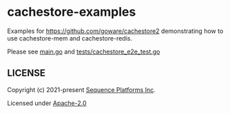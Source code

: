 cachestore-examples
===================

Examples for https://github.com/goware/cachestore2 demonstrating
how to use cachestore-mem and cachestore-redis.

Please see [main.go](./main.go) and [tests/cachestore_e2e_test.go](./tests/cachestore_e2e_test.go)


## LICENSE

Copyright (c) 2021-present [Sequence Platforms Inc](https://sequence.xyz).

Licensed under [Apache-2.0](./LICENSE)
